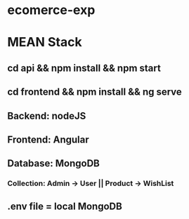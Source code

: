 # ecomerce-exp
# MEAN Stack

## cd api && npm install && npm start
## cd frontend && npm install && ng serve

## Backend: nodeJS
## Frontend: Angular
## Database: MongoDB
### Collection: Admin -> User || Product -> WishList

## .env file = local MongoDB 
